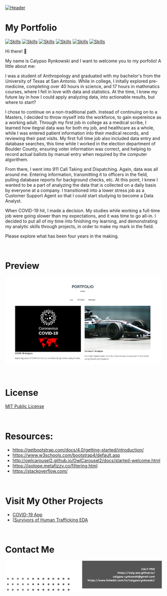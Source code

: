 <!-- Add banner here -->

[![Header](https://github.com/caly-pso/caly-pso.github.io/blob/main/img/header.png)](#Header)

# My Portfolio

<!-- buttons -->

[![Skills](https://img.shields.io/badge/-HTML--5-green?style=for-the-badge)](#Skills)
[![Skills](https://img.shields.io/badge/-CSS--3-yellowgreen?style=for-the-badge)](#Skills)
[![Skills](https://img.shields.io/badge/-JS-yellow?style=for-the-badge)](#Skills)
[![Skills](https://img.shields.io/badge/-Bootstrap-orange?style=for-the-badge)](#Skills)
[![Skills](https://img.shields.io/badge/-Isotope-red?style=for-the-badge)](#Skills)
[![Skills](https://img.shields.io/badge/-Owl--Carousel2-lightgrey?style=for-the-badge)](#Skills)

<!--Colors: brightgreengreenyellowgreenyelloworangeredbluelightgrey
successimportantcriticalinformationalinactive
bluevioletff69b49cf-->

Hi there! 🙌

My name is Calypso Rynkowski and I want to welcome you to my porfolio! A little about me:

I was a student of Anthropology and graduated with my bachelor's from the University of Texas at San Antonio. While in college, I initally explored pre-medicine, completing over 40 hours in science, and 17 hours in mathmatics courses, where I fell in love with data and statistics. At the time, I knew my future lay in how I could apply analyzing data, into actionable results, but where to start?

I chose to continue on a non-traditional path. Instead of continuing on to a Masters, I decided to throw myself into the workforce, to gain expereince as a working adult. Through my first job in college as a medical scribe, I learned how itegral data was for both my job, and healthcare as a whole, while I was entered patient information into their medical records, and reviewing their past visits. My first full time job also included data entry and database searches, this time while I worked in the election department of Boulder County, ensuring voter information was correct, and helping to record actual ballots by manual entry when required by the computer algorithem.

From there, I went into 911 Call Taking and Dispatching. Again, data was all around me. Entering information, transmitting it to officers in the field, pulling database reports for background checks, etc. At this point, I knew I wanted to be a part of analyzing the data that is collected on a daily basis by everyone at a company. I transitioned into a lower stress job as a Customer Support Agent so that I could start studying to become a Data Analyst.

When COVID-19 hit, I made a decision. My studies while working a full-time job were going slower than my expectations, and it was time to go all-in. I decided to put all of my time into finishing my learning, and demonstrating my analytic skills through projects, in order to make my mark in the field.

Please explore what has been four years in the making.

<br>

# Preview

<!-- project preview -->

[![Notebook Preview](https://github.com/caly-pso/caly-pso.github.io/blob/main/assets/img/preview.png)](https://caly-pso.github.io/)

<br>

# License

[MIT Public License](https://github.com/caly-pso/caly-pso.github.io/blob/main/LICENSE.md)

<br>

# Resources:

- https://getbootstrap.com/docs/4.0/getting-started/introduction/
- https://www.w3schools.com/bootstrap4/default.asp
- http://owlcarousel2.github.io/OwlCarousel2/docs/started-welcome.html
- https://isotope.metafizzy.co/filtering.html
- https://stackoverflow.com/

<br>

<!-- Add the footer here -->

# Visit My Other Projects

- [COVID-19 App](https://github.com/caly-pso/covid_app)
- [[Survivors of Human Trafficking EDA](https://github.com/caly-pso/EDA_trafficking_survivors)

<br>

# Contact Me

[![Footer](https://github.com/caly-pso/covid_app/blob/main/img/footer.png)](#contact-me)
